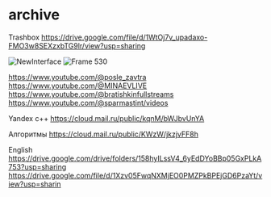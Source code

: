 # archive
Trashbox 
https://drive.google.com/file/d/1WtOj7v_upadaxo-FMO3w8SEXzxbTG9lr/view?usp=sharing

![NewInterface](https://github.com/dudeel/archive/assets/76850149/e7870410-942c-465d-ba5c-183438cd5057)
![Frame 530](https://github.com/dudeel/archive/assets/76850149/8f89ce9f-b593-49a5-88ac-daa66cb1eabd)

https://www.youtube.com/@posle_zavtra
https://www.youtube.com/@MINAEVLIVE
https://www.youtube.com/@bratishkinfullstreams
https://www.youtube.com/@sparmastint/videos


Yandex c++
https://cloud.mail.ru/public/kqnM/bWJbvUnYA

Алгоритмы
https://cloud.mail.ru/public/KWzW/jkzjvFF8h

English
https://drive.google.com/drive/folders/158hyILssV4_6yEdDYoBBp05GxPLkA753?usp=sharing
https://drive.google.com/file/d/1Xzv05FwqNXMjEO0PMZPkBPEjGD6PzaYt/view?usp=sharin
